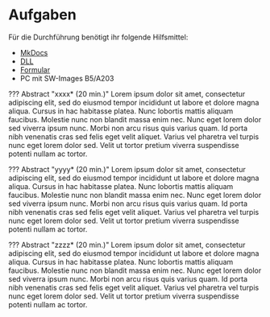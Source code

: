 # Aufgaben  

Für die Durchführung benötigt ihr folgende Hilfsmittel:

- [MkDocs](https://github.com/Gegreenpeaced/schulprojekt_SENSE-BOX/tree/main)
- [DLL](hhttps://github.com/Gegreenpeaced/schulprojekt_SENSE-BOX/tree/dll)
- [Formular](https://github.com/Gegreenpeaced/schulprojekt_SENSE-BOX/tree/frm)
- PC mit SW-Images B5/A203 

??? Abstract "xxxx* (20 min.)"
    Lorem ipsum dolor sit amet, consectetur adipiscing elit, sed do eiusmod tempor incididunt ut labore et dolore magna aliqua. Cursus in hac habitasse platea. Nunc lobortis mattis aliquam faucibus. Molestie nunc non blandit massa enim nec. Nunc eget lorem dolor sed viverra ipsum nunc. Morbi non arcu risus quis varius quam. Id porta nibh venenatis cras sed felis eget velit aliquet. Varius vel pharetra vel turpis nunc eget lorem dolor sed. Velit ut tortor pretium viverra suspendisse potenti nullam ac tortor. 

??? Abstract "yyyy*  (20 min.)"
    Lorem ipsum dolor sit amet, consectetur adipiscing elit, sed do eiusmod tempor incididunt ut labore et dolore magna aliqua. Cursus in hac habitasse platea. Nunc lobortis mattis aliquam faucibus. Molestie nunc non blandit massa enim nec. Nunc eget lorem dolor sed viverra ipsum nunc. Morbi non arcu risus quis varius quam. Id porta nibh venenatis cras sed felis eget velit aliquet. Varius vel pharetra vel turpis nunc eget lorem dolor sed. Velit ut tortor pretium viverra suspendisse potenti nullam ac tortor. 

??? Abstract "zzzz*  (20 min.)"
    Lorem ipsum dolor sit amet, consectetur adipiscing elit, sed do eiusmod tempor incididunt ut labore et dolore magna aliqua. Cursus in hac habitasse platea. Nunc lobortis mattis aliquam faucibus. Molestie nunc non blandit massa enim nec. Nunc eget lorem dolor sed viverra ipsum nunc. Morbi non arcu risus quis varius quam. Id porta nibh venenatis cras sed felis eget velit aliquet. Varius vel pharetra vel turpis nunc eget lorem dolor sed. Velit ut tortor pretium viverra suspendisse potenti nullam ac tortor. 
